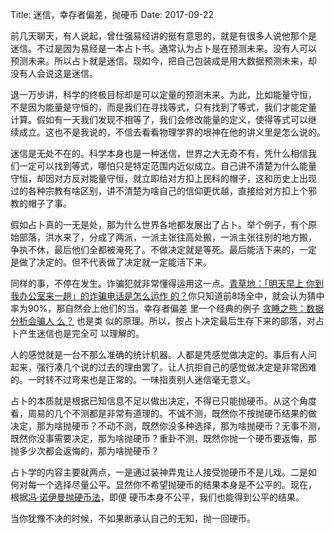 Title: 迷信，幸存者偏差，抛硬币
Date: 2017-09-22

前几天聊天，有人说起，曾仕强易经讲的挺有意思的，就是有很多人说他那个是
迷信。不过是因为易经是一本占卜书。通常认为占卜是在预测未来。没有人可以
预测未来。所以占卜就是迷信。现如今，把自己包装成是用大数据预测未来，却
没有人会说这是迷信。

<!-- more -->

退一万步讲，科学的终极目标却是可以定量的预测未来。为此，比如能量守恒，
不是因为能量是守恒的，而是我们在寻找等式，只有找到了等式，我们才能定量
计算。假如有一天我们发现不相等了，我们会修改能量的定义，使得等式可以继
续成立。这也不是我说的，不信去看看物理学界的垠神在他的讲义里是怎么说的。

迷信是无处不在的。科学本身也是一种迷信，世界之大无奇不有，凭什么相信我
们一定可以找到等式，哪怕只是特定范围内近似成立。自己讲不清楚为什么能量
守恒，却因对方反对能量守恒，就立即给对方扣上民科的帽子，这和历史上出现
过的各种宗教有啥区别，讲不清楚为啥自己的信仰更优越，直接给对方扣上个邪
教的帽子了事。

假如占卜真的一无是处，那为什么世界各地都发展出了占卜。举个例子，有个原
始部落，洪水来了，分成了两派，一派主张往高处搬，一派主张往别的地方搬，
争执不休，最后他们全都被淹死了。不做决定就是等死。最后能活下来的，一定
是做了决定的。但不代表做了决定就一定能活下来。

同样的事，不停在发生。诈骗犯就非常懂得运用这一点。[青草地：「明天早上
你到我办公室来一趟」的诈骗电话是怎么运作
的？](https://www.zhihu.com/question/26112821/answer/120549807)你只知道前8场全中，就会认为猜中率为90%，那自然会上他们的当。幸存者偏差
里一个经典的例子 [贪睡之熊：数据分析会骗人
么？](https://www.zhihu.com/question/22184006/answer/149431627) 也是类
似的原理。所以，按占卜决定最后生存下来的部落，对占卜产生迷信也是完全可
以理解的。

人的感觉就是一台不那么准确的统计机器。人都是凭感觉做决定的。事后有人问
起来，强行凑几个说的过去的理由罢了。让人抗拒自己的感觉做决定是非常困难
的。一时转不过弯来也是正常的。一味指责别人迷信毫无意义。

占卜的本质就是根据已知信息不足以做出决定，不得已只能抛硬币。从这个角度
看，周易的几个不测都是非常有道理的。不诚不测，既然你不按抛硬币结果的做
决定，那为啥抛硬币？不动不测，既然你没多种选择，那为啥抛硬币？无事不测，
既然你没事需要决定，那为啥抛硬币？重卦不测，既然你抛一个硬币要返悔，那
抛多少次都会返悔的，那为啥抛硬币？

占卜学的内容主要就两点，一是通过装神弄鬼让人接受抛硬币不是儿戏。二是如
何对每一个选择尽量公平。显然你不希望抛硬币的结果本身是不公平的。现在，
根据[冯·诺伊曼抛硬币法](https://en.wikipedia.org/wiki/Fair_coin)，即便
硬币本身不公平，我们也能得到公平的结果。

当你犹豫不决的时候，不如果断承认自己的无知，抛一回硬币。
